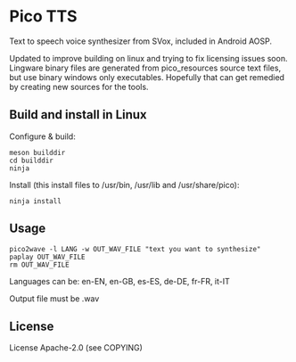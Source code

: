 # Pico TTS

Text to speech voice synthesizer from SVox, included in Android AOSP.

Updated to improve building on linux and trying to fix licensing issues soon.
Lingware binary files are generated from pico_resources source text files, but
use binary windows only executables. Hopefully that can get remedied by creating
new sources for the tools.

## Build and install in Linux

Configure & build:

```
meson builddir
cd builddir
ninja
```

Install (this install files to /usr/bin, /usr/lib and /usr/share/pico):

```
ninja install
```

## Usage

```
pico2wave -l LANG -w OUT_WAV_FILE "text you want to synthesize"
paplay OUT_WAV_FILE
rm OUT_WAV_FILE
```

Languages can be: en-EN, en-GB, es-ES, de-DE, fr-FR, it-IT

Output file must be .wav

## License

License Apache-2.0 (see COPYING)
